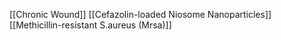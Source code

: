 [[Chronic Wound]]
[[Cefazolin-loaded Niosome Nanoparticles]]
[[Methicillin-resistant S.aureus (Mrsa)]]
